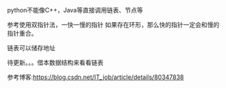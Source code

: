 python不能像C++，Java等直接调用链表、节点等

参考使用双指针法，一快一慢的指针 如果存在环形，那么快的指针一定会和慢的指针重合。

链表可以储存地址 

待更新。。。借本数据结构来看看链表

参考博客:https://blog.csdn.net/IT_job/article/details/80347838
